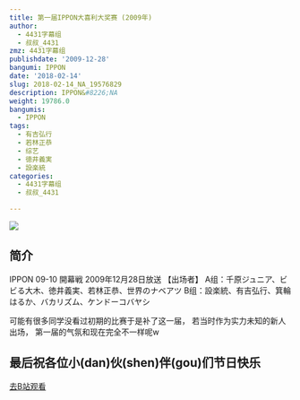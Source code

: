 ```yaml
---
title: 第一届IPPON大喜利大奖赛 (2009年)
author:
  - 4431字幕组
  - 叔叔_4431
zmz: 4431字幕组
publishdate: '2009-12-28'
bangumi: IPPON
date: '2018-02-14'
slug: 2018-02-14_NA_19576829
description: IPPON&#8226;NA
weight: 19786.0
bangumis:
  - IPPON
tags:
  - 有吉弘行
  - 若林正恭
  - 综艺
  - 徳井義実
  - 設楽統
categories:
  - 4431字幕组
  - 叔叔_4431

---
```

![](http://wx3.sinaimg.cn/mw690/006zT0KYgy1fog8eg5olkj30lc0dc0tq.jpg)
## 简介  
IPPON 09-10 開幕戦  2009年12月28日放送
【出场者】
A组：千原ジュニア、ビビる大木、徳井義実、若林正恭、世界のナベアツ
B组：設楽統、有吉弘行、箕輪はるか、バカリズム、ケンドーコバヤシ

可能有很多同学没看过初期的比赛于是补了这一届，
若当时作为实力未知的新人出场，
第一届的气氛和现在完全不一样呢w




## 最后祝各位小(dan)伙(shen)伴(gou)们节日快乐  

[去B站观看](https://www.bilibili.com/video/av19576829/)
 
